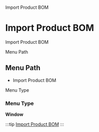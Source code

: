 
Import Product BOM
# Import Product BOM


Import Product BOM

Menu Path
## Menu Path



- Import Product BOM

Menu Type
### Menu Type

**Window**


:::tip
[Import Product BOM](functional-guide/window/window-import-product-bom.md)
:::